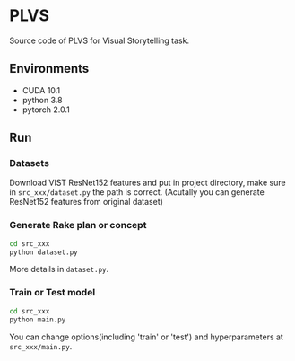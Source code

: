 # PLVS
Source code of PLVS for Visual Storytelling task.


## Environments

- CUDA 10.1
- python 3.8
- pytorch 2.0.1

## Run

### Datasets

Download VIST ResNet152 features and put in project directory, make sure in `src_xxx/dataset.py` the path is correct. (Acutally you can generate ResNet152 features from original dataset)


### Generate Rake plan or concept

```bash
cd src_xxx
python dataset.py
```

More details in `dataset.py`. 

### Train or Test model

```bash
cd src_xxx
python main.py
```

You can change options(including 'train' or 'test') and hyperparameters at `src_xxx/main.py`.

